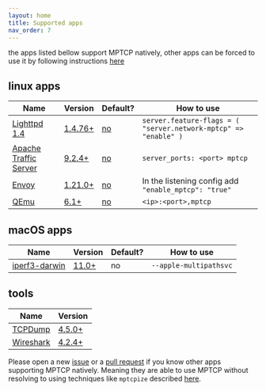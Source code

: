 ```yaml
---
layout: home
title: Supported apps
nav_order: 7
---
```

the apps listed bellow support MPTCP natively, other apps can be forced to use it by following instructions [here](setup.html#force-applications-to-use-mptcp)

## linux apps

| Name | Version | Default? | How to use |
| --- | --- | --- | --- |
| [Lighttpd 1.4](https://www.lighttpd.net/) | [1.4.76+](https://github.com/lighttpd/lighttpd1.4/pull/132) | [no](https://redmine.lighttpd.net/projects/lighttpd/wiki/Server_feature-flagsDetails) | `server.feature-flags = ( "server.network-mptcp" => "enable" )` |
| [Apache Traffic Server](https://trafficserver.apache.org/) | [9.2.4+](https://github.com/apache/trafficserver/pull/10701#event-10945740888) | [no](https://docs.trafficserver.apache.org/en/latest/admin-guide/files/records.yaml.en.html) | `server_ports: <port> mptcp` |
| [Envoy](https://www.envoyproxy.io/) | [1.21.0+](https://github.com/envoyproxy/envoy/pull/18780) | [no](https://www.envoyproxy.io/docs/envoy/v1.21.6/api-v3/config/listener/v3/listener.proto#envoy-v3-api-field-config-listener-v3-listener-enable-mptcp) | In the listening config add `"enable_mptcp": "true"`|
| [QEmu](https://www.qemu.org/) | [6.1+](https://lore.kernel.org/qemu-devel/20210421112834.107651-1-dgilbert@redhat.com/) | [no](https://www.qemu.org/docs/master/interop/qemu-qmp-ref.html#qapidoc-48) | `<ip>:<port>,mptcp` |

<!-- | [Syzkaller](https://github.com/google/syzkaller) | [?+](https://github.com/google/syzkaller/pull/1579) | ? | ? |
| [Shadowsocks libev](https://github.com/shadowsocks/shadowsocks-libev) | [?](https://github.com/shadowsocks/shadowsocks-libev/pull/2902) | ? | ? |
| [Shadowsocks Rust](https://github.com/shadowsocks/shadowsocks-rust) | [?+](https://github.com/shadowsocks/shadowsocks-rust/pull/1157) | ? | ? | TODO=incomplete information-->

## macOS apps

| Name | Version | Default? | How to use |
| --- | --- | --- | --- |
| [iperf3-darwin](https://software.es.net/iperf/) | [11.0+](https://developer.apple.com/documentation/foundation/nsurlsessionmultipathservicetype?language=objc) | no | `--apple-multipathsvc` |

<!-- | SSH | [?+]() | no | | TODO=not enough info-->

## tools

| Name | Version |
| --- | --- |
| [TCPDump](https://www.tcpdump.org/) | [4.5.0+](https://github.com/the-tcpdump-group/tcpdump/commit/578dd316f3) |
| [Wireshark](https://www.wireshark.org/) | [4.2.4+](https://github.com/wireshark/wireshark/commit/3bc42dbf8e) |

Please open a new [issue](https://github.com/multipath-tcp/mptcp.dev/issues) or a [pull request](https://github.com/multipath-tcp/mptcp.dev/pulls) if you know other apps supporting MPTCP natively. Meaning they are able to use MPTCP without resolving to using techniques like `mptcpize` described [here](setup.html#force-applications-to-use-mptcp).
